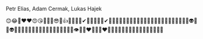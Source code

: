 Petr Elias, Adam Cermak, Lukas Hajek

😊😂🤣❤❤😍😘🐱‍👤🎂😎🙌👍💕🤞🎂🤳✔🐱‍👓🐱‍👓💖✔🤢😑😣😋🥰🤩🤩😫😪😴😕😖🤤😦😩🥵🤕😈🤓😺👾😺😺👽💩😺👽🐯🐱🐺🦄🦍🦍🐒🦄🦗🦟🐜🦟🐌🐛🧞‍♀️👀👁🦗👩‍❤️‍💋‍👩👨‍❤️‍👨👨‍👩‍👧🙄🐒🐆🐃🦍🤬😨🥳😱🤪🤒🥺
